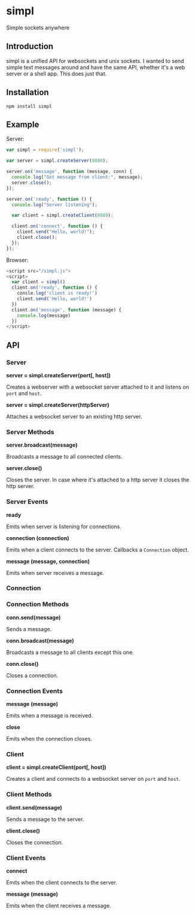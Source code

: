 # simpl

Simple sockets anywhere


## Introduction

simpl is a unified API for websockets and unix sockets. I wanted to send simple
text messages around and have the same API, whether it's a web server or a shell
app. This does just that.


## Installation

`npm install simpl`


## Example

Server:

```javascript
var simpl = require('simpl');

var server = simpl.createServer(8080);

server.on('message', function (message, conn) {
  console.log("Got message from client:", message);
  server.close();
});

server.on('ready', function () {
  console.log("Server listening");

  var client = simpl.createClient(8080);

  client.on('connect', function () {
    client.send("Hello, world!");
    client.close();
  });
});
```

Browser:

```javascript
<script src="/simpl.js">
<script>
  var client = simpl()
  client.on('ready', function () {
    consle.log('client is ready!')
    client.send('Hello, world!')
  })
  client.on('message', function (message) {
    console.log(message)
  })
</script>
```


## API


### Server


**server = simpl.createServer(port[, host])**

Creates a webserver with a websocket server attached to it and listens on `port`
and `host`.

**server = simpl.createServer(httpServer)**

Attaches a websocket server to an existing http server.



### Server Methods


**server.broadcast(message)**

Broadcasts a message to all connected clients.

**server.close()**

Closes the server. In case where it's attached to a http server it closes the
http server.



### Server Events


**ready**

Emits when server is listening for connections.

**connection (connection)**

Emits when a client connects to the server. Callbacks a `Connection` object.

**message (message, connection)**

Emits when server receives a message.




### Connection


### Connection Methods


**conn.send(message)**

Sends a message.

**conn.broadcast(message)**

Broadcasts a message to all clients except this one.

**conn.close()**

Closes a connection.



### Connection Events


**message (message)**

Emits when a message is received.

**close**

Emits when the connection closes.




### Client


**client = simpl.createClient(port[, host])**

Creates a client and connects to a websocket server on `port` and `host`.



### Client Methods


**client.send(message)**

Sends a message to the server.

**client.close()**

Closes the connection.



### Client Events


**connect**

Emits when the client connects to the server.

**message (message)**

Emits when the client receives a message.

